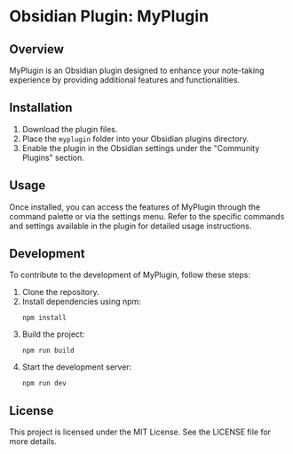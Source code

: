 # Obsidian Plugin: MyPlugin

## Overview
MyPlugin is an Obsidian plugin designed to enhance your note-taking experience by providing additional features and functionalities.

## Installation
1. Download the plugin files.
2. Place the `myplugin` folder into your Obsidian plugins directory.
3. Enable the plugin in the Obsidian settings under the "Community Plugins" section.

## Usage
Once installed, you can access the features of MyPlugin through the command palette or via the settings menu. Refer to the specific commands and settings available in the plugin for detailed usage instructions.

## Development
To contribute to the development of MyPlugin, follow these steps:

1. Clone the repository.
2. Install dependencies using npm:
   ```
   npm install
   ```
3. Build the project:
   ```
   npm run build
   ```
4. Start the development server:
   ```
   npm run dev
   ```

## License
This project is licensed under the MIT License. See the LICENSE file for more details.
